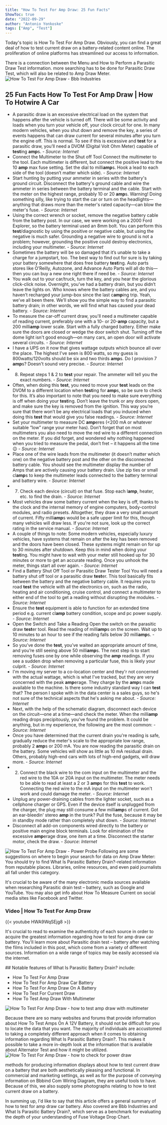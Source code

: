 ```yaml
---
title: "How To Test For Amp Draw: 25 Fun Facts"
ShowToc: true 
date: "2022-09-29"
author: "Antonio Yonkoske" 
tags: ["Amp", "Test"]
---
```


Today's topic is How To Test For Amp Draw. Obviously, you can find a great deal of how to test current draw on a battery-related content online. The proliferation of online platforms has streamlined our access to information.

There is a connection between the Menu and How to Perform a Parasitic Draw Test information. more searching has to be done for Parasitic Draw Test, which will also be related to Amp Draw Meter.
<img loading="lazy" src="https://aspergerhuman.files.wordpress.com/2016/05/dap-1-17-638.jpg" onerror="this.onerror=null;this.src='https://blogger.googleusercontent.com/img/a/AVvXsEhe7F7TRXHtjiKvHb5vS7DmnxvpHiDyoYyYvm1nHB3Qp2_w3BnM6A2eq4v7FYxCC9bfZt3a9vIMtAYEKUiaDQbHMg-ViyGmRIj39MLp0bGFfgfYw1Dc9q_H-T0wiTm3l0Uq42dETrN9eC8aGJ9_IORZsxST1AcLR7np1koOfcc7tnHa4S8Mwz_xD9d0=s16000';" alt="How To Test For Amp Draw - Bbb Industries" >

## 25 Fun Facts How To Test For Amp Draw | How To Hotwire A Car
-   A parasitic draw is an excessive electrical load on the system that happens after the vehicle is turned off. There will be some activity and loads when you turn your vehicle off, your clock circuit for one. In many modern vehicles, when you shut down and remove the key, a series of events happens that can draw current for several minutes after you turn the engine off. This is normal. To see if this is excessive and **test** for a parasitic draw, you’ll need a DVOM (Digital Volt Ohm Meter) capable of **test**ing **amp**s. - <cite>Source: Internet</cite>
-   Connect the Multimeter to the Shut off Tool Connect the multimeter to the tool. Each multimeter is different, but connect the positive lead to the 10 **amp** max fuse setting. Set the dial to milli**amp**s. Hook a lead to each side of the tool (doesn’t matter which side). - <cite>Source: Internet</cite>
-   Start hunting by putting your ammeter in series with the battery's ground circuit. Disconnect the battery's ground cable and wire the ammeter in series between the battery terminal and the cable. Start with the meter on the highest range, probably 10 or 20 **amp**s. Warning! Doing something silly, like trying to start the car or turn on the headlights—anything that draws more than the meter's rated capacity—can blow the meter's fuse. - <cite>Source: Internet</cite>
-   Using the correct wrench or socket, remove the negative battery cable from the battery post. In our case, we were working on a 2000 Ford Explorer, so the battery terminal used an 8mm bolt. You can perform this **test**/diagnostic by using the positive or negative cable, but using the negative is much safer. Grounding a negative wire to ground is not a problem; however, grounding the positive could destroy electronics, including your multimeter. - <cite>Source: Internet</cite>
-   Sometimes the battery will be so damaged that it’s unable to take a charge for a jumpstart, too. The best way to find out for sure is by taking your battery somewhere that does free battery **test**ing. Auto parts stores like O’Reilly, Autozone, and Advance Auto Parts will all do this—then you can buy a new one right there if need be. - <cite>Source: Internet</cite>
-   You walk out to your car/truck, turn the key, and you hear the glorious click-click noise. Overnight, you’ve had a battery drain, but you didn’t leave the lights on. Who knows where the battery cables are, and you haven’t recharged your jump-box since the last c**amp**ing trip. Yeah, we’ve all been there. We’ll show you the simple way to find a parasitic battery drain; in other words, we will find what has caused your dead battery. - <cite>Source: Internet</cite>
-   To measure the car-off current draw, you'll need a multimeter capable of reading current, preferably one with a 10- or 20-**amp** capacity, but a 200 milli**amp** lower scale. Start with a fully charged battery. Either make sure the doors are closed or wedge the door switch shut. Turning off the dome light isn't good enough—on many cars, an open door will activate several circuits. - <cite>Source: Internet</cite>
-   I have a UPS on it now that gives wattage outputs which bounce all over the place. The highest I've seen is 800 watts, so my guess is 800watts/120volts should be six and two thirds **amp**s. Do I provision 7 **amp**s? Doesn't sound very precise. - <cite>Source: Internet</cite>
-   8. Repeat steps 1 & 2 to **test** your repair. The ammeter will tell you the exact numbers. - <cite>Source: Internet</cite>
-   Often, when doing this **test**, you need to move your **test** leads on the DVOM to a different location when **test**ing for **amp**s, so be sure to check for this. It’s also important to note that you need to make sure everything is off when doing your **test**ing. Don’t leave the trunk or any doors open, and make sure the key is removed from the ignition. This way you’re sure that there won’t be any electrical loads that you induced when doing this **test** that would give you false readings. - <cite>Source: Internet</cite>
-   Set your multimeter to measure DC **amp**eres (<200 mA or whatever suitable ”low” range your meter has). Don’t forget that on most multimeters you also need to move the red wire to a different connection on the meter. If you did forget, and wondered why nothing happened when you tried to measure the pedal, don’t fret – it happens all the time 😉 - <cite>Source: Internet</cite>
-   Place one of the wire leads from the multimeter (it doesn’t matter which one) on the negative battery post and the other on the disconnected battery cable. You should see the multimeter display the number of Amps that are actively causing your battery drain. Use zip ties or small cl**amp**s to keep the multimeter leads connected to the battery terminal and battery wire. - <cite>Source: Internet</cite>
-   7. Check each device (circuit) on that fuse. Stop each l**amp**, heater, etc. to find the drain. - <cite>Source: Internet</cite>
-   Most vehicles draw some battery current when the key is off, thanks to the clock and the internal memory of engine computers, body-control modules, and radio presets. Altogether, they draw a very small amount of current. Fifty milli**amp**s would be a safe upper limit for this, though many vehicles will draw less. If you're not sure, look up the correct rating in the service manual. - <cite>Source: Internet</cite>
-   A couple of things to note: Some modern vehicles, especially luxury vehicles, have systems that remain on after the key has been removed and the doors have been closed. These systems might remain on for up to 30 minutes after shutdown. Keep this in mind when doing your **test**ing. You might have to wait with your meter still hooked up for 30 minutes or more to get an accurate reading. Once you unhook the meter, things start all over again. - <cite>Source: Internet</cite>
-   Find a Battery Shut Off Tool or Parasitic Draw Tester Tool You will need a battery shut off tool or a parasitic draw **test**er. This tool basically fits between the battery and the negative battery cable. It requires you to road **test** the vehicle with all the electronics on, such as the radio, heating and air conditioning, cruise control, and connect a multimeter to either end of the tool to get a reading without disrupting the modules. - <cite>Source: Internet</cite>
-   Ensure the **test** equipment is able to function for an extended time period e.g. current cl**amp** battery condition, scope and pc power supply. - <cite>Source: Internet</cite>
-   Open the Switch and Take a Reading Open the switch on the parasitic draw **test**er tool. Read the reading of milli**amp**s on the screen. Wait up to 10 minutes to an hour to see if the reading falls below 30 milli**amp**s. - <cite>Source: Internet</cite>
-   So you’ve done the **test**, you’ve waited an appropriate amount of time, and you’re still seeing above 50 milli**amp**s. The next step is to start removing fuses one by one while observing the **amp** readings. If you see a sudden drop when removing a particular fuse, this is likely your culprit. - <cite>Source: Internet</cite>
-   I'm moving my server to a co-location center and they'r not concerned with the actual wattage, which is what I've tracked, but they are very concerned with the peak **amp**erage. They charge by the **amp**s made available to the machine. Is there some industry standard way I can **test** that? The person I spoke with in the data center is a sales guys, so he's not sure of the technical aspects that he's asking me about. - <cite>Source: Internet</cite>
-   Next, with the help of the schematic diagram, disconnect each device on the circuit—one at a time—and check the meter. When the milli**amp** reading drops precipitously, you've found the problem. It could be anything, but in my experience, the following are the most common: - <cite>Source: Internet</cite>
-   Once you have determined that the current drain you're reading is safe, gradually reduce the meter's scale to the appropriate low range, probably 2 **amp**s or 200 mA. You are now reading the parasitic drain on the battery. Some vehicles will show as little as 10 mA residual drain. Others, probably high-end cars with lots of high-end gadgets, will draw more. - <cite>Source: Internet</cite>
-   2. Connect the black wire to the com input on the multimeter and the red wire to the 10A or 20A input on the multimeter. The meter needs to be able to read at least a 2 or 3 **amp**s for this **test** to work. Connecting the red wire to the mA input on the multimeter won't work and could damage the meter. - <cite>Source: Internet</cite>
-   Unplug any power-draining cables from the lighter socket, such as a cellphone charger or GPS. Even if the device itself is unplugged from the charger, the plug may still consume a few milli**amp**s of current. Got an ear-bleedin' stereo **amp** in the trunk? Pull the fuse, because it may be in standby mode rather than completely shut down. - <cite>Source: Internet</cite>
-   Disconnect all add-on components wired directly to the battery or positive main engine block terminals. Look for elimination of the excessive **amp**erage draw, one item at a time. Disconnect the starter motor, check the draw. - <cite>Source: Internet</cite>


<img loading="lazy" src="https://video.newsserve.net/v/20221117/1668705449-Lohila-BCAA-Sour-Cola-Review-amp-Taste-Test_hires.jpg" onerror="this.onerror=null;this.src='https://blogger.googleusercontent.com/img/a/AVvXsEhe7F7TRXHtjiKvHb5vS7DmnxvpHiDyoYyYvm1nHB3Qp2_w3BnM6A2eq4v7FYxCC9bfZt3a9vIMtAYEKUiaDQbHMg-ViyGmRIj39MLp0bGFfgfYw1Dc9q_H-T0wiTm3l0Uq42dETrN9eC8aGJ9_IORZsxST1AcLR7np1koOfcc7tnHa4S8Mwz_xD9d0=s16000';" alt="How To Test For Amp Draw - Power Probe" >
Following are some suggestions on where to begin your search for data on Amp Draw Meter:
You should try to find What Is Parasitic Battery Drain?-related information from reputable places. Libraries, online resources, and even paid journalists all fall under this category.

It's crucial to be aware of the many electronic media sources available when researching Parasitic drain test – battery, such as Google and YouTube. You may also get info about How To Measure Current on social media sites like Facebook and Twitter.

### Video | How To Test For Amp Draw
{{< youtube HWA9WqSEjg8 >}} 


It's crucial to read to examine the authenticity of each source in order to acquire the greatest information regarding how to test for amp draw car battery.
You'll learn more about Parasitic drain test – battery after watching the films included in this post, which come from a variety of different sources. Information on a wide range of topics may be easily accessed via the internet.
<script async="async" data-cfasync="false" src="//normallydemandedalter.com/fe63df3c5408708b15d8dc3d9b206b31/invoke.js"></script>
<div id="container-fe63df3c5408708b15d8dc3d9b206b31"></div>
## Notable features of What Is Parasitic Battery Drain? include:

- How To Test For Amp Draw
- How To Test For Amp Draw Car Battery
- How To Test For Amp Draw On A Battery
- How To Test For Current Draw
- How To Test Amp Draw With Multimeter

 <img loading="lazy" src="https://i0.wp.com/villagevoicenews.com/wp-content/uploads/2022/11/cricket.jpeg?fit=1024%2C576&ssl=1" onerror="this.onerror=null;this.src='https://blogger.googleusercontent.com/img/a/AVvXsEhe7F7TRXHtjiKvHb5vS7DmnxvpHiDyoYyYvm1nHB3Qp2_w3BnM6A2eq4v7FYxCC9bfZt3a9vIMtAYEKUiaDQbHMg-ViyGmRIj39MLp0bGFfgfYw1Dc9q_H-T0wiTm3l0Uq42dETrN9eC8aGJ9_IORZsxST1AcLR7np1koOfcc7tnHa4S8Mwz_xD9d0=s16000';" alt="How To Test For Amp Draw - how to test amp draw with multimeter" >

Because there are so many websites and forums that provide information about How To Test Amps On A 12V Battery, it should not be difficult for you to locate the data that you want.
The majority of individuals are accustomed to taking a completely different approach when it comes to obtaining information regarding What Is Parasitic Battery Drain?. This makes it possible to take a more in-depth look at the information that is available about Alternator Test and how it might be utilized.
<img loading="lazy" src="https://i1.wp.com/cdn-tp3.mozu.com/24645-37138/cms/37138/files/fc1c2343-44fd-47fa-abc8-087b77f7ac18?strip=all" onerror="this.onerror=null;this.src='https://blogger.googleusercontent.com/img/a/AVvXsEhe7F7TRXHtjiKvHb5vS7DmnxvpHiDyoYyYvm1nHB3Qp2_w3BnM6A2eq4v7FYxCC9bfZt3a9vIMtAYEKUiaDQbHMg-ViyGmRIj39MLp0bGFfgfYw1Dc9q_H-T0wiTm3l0Uq42dETrN9eC8aGJ9_IORZsxST1AcLR7np1koOfcc7tnHa4S8Mwz_xD9d0=s16000';" alt="How To Test For Amp Draw - how to check for power draw" >

methods for producing information displays about how to test current draw on a battery that are both aesthetically pleasing and functional. In commercial and marketing settings, as well as for the purpose of conveying information on Bbbind Com Wiring Diagram, they are useful tools to have. Because of this, we also supply some photographs relating to how to test current draw on a battery.

In summing up, I'd like to say that this article offers a general summary of how to test for amp draw car battery. Also covered are Bbb Industries and What Is Parasitic Battery Drain?, which serve as a benchmark for evaluating the depth of your understanding of Fuse Voltage Drop Chart.
	

